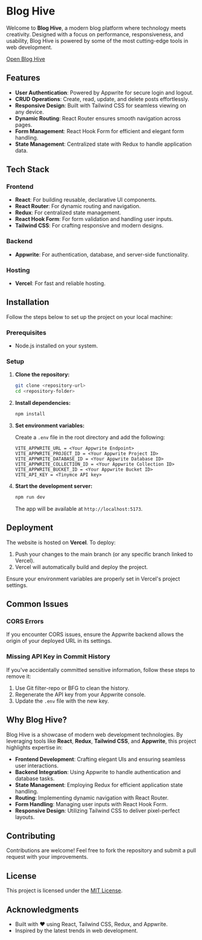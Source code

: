 # Blog Hive

Welcome to **Blog Hive**, a modern blog platform where technology meets creativity. Designed with a focus on performance, responsiveness, and usability, Blog Hive is powered by some of the most cutting-edge tools in web development.

[Open Blog Hive](blog-hive-xv.vercel.app)

## Features

- **User Authentication**: Powered by Appwrite for secure login and logout.
- **CRUD Operations**: Create, read, update, and delete posts effortlessly.
- **Responsive Design**: Built with Tailwind CSS for seamless viewing on any device.
- **Dynamic Routing**: React Router ensures smooth navigation across pages.
- **Form Management**: React Hook Form for efficient and elegant form handling.
- **State Management**: Centralized state with Redux to handle application data.

## Tech Stack

### Frontend

- **React**: For building reusable, declarative UI components.
- **React Router**: For dynamic routing and navigation.
- **Redux**: For centralized state management.
- **React Hook Form**: For form validation and handling user inputs.
- **Tailwind CSS**: For crafting responsive and modern designs.

### Backend

- **Appwrite**: For authentication, database, and server-side functionality.

### Hosting

- **Vercel**: For fast and reliable hosting.

## Installation

Follow the steps below to set up the project on your local machine:

### Prerequisites

- Node.js installed on your system.

### Setup

1. **Clone the repository:**

   ```bash
   git clone <repository-url>
   cd <repository-folder>
   ```

2. **Install dependencies:**

   ```bash
   npm install
   ```

3. **Set environment variables:**

   Create a `.env` file in the root directory and add the following:

   ```plaintext
   VITE_APPWRITE_URL = <Your Appwrite Endpoint>
   VITE_APPWRITE_PROJECT_ID = <Your Appwrite Project ID>
   VITE_APPWRITE_DATABASE_ID = <Your Appwrite Database ID>
   VITE_APPWRITE_COLLECTION_ID = <Your Appwrite Collection ID>
   VITE_APPWRITE_BUCKET_ID = <Your Appwrite Bucket ID>
   VITE_API_KEY = <Tinymce API key>
   ```

4. **Start the development server:**

   ```bash
   npm run dev
   ```

   The app will be available at `http://localhost:5173`.

## Deployment

The website is hosted on **Vercel**. To deploy:

1. Push your changes to the main branch (or any specific branch linked to Vercel).
2. Vercel will automatically build and deploy the project.

Ensure your environment variables are properly set in Vercel's project settings.

## Common Issues

### CORS Errors

If you encounter CORS issues, ensure the Appwrite backend allows the origin of your deployed URL in its settings.

### Missing API Key in Commit History

If you've accidentally committed sensitive information, follow these steps to remove it:

1. Use Git filter-repo or BFG to clean the history.
2. Regenerate the API key from your Appwrite console.
3. Update the `.env` file with the new key.

## Why Blog Hive?

Blog Hive is a showcase of modern web development technologies. By leveraging tools like **React**, **Redux**, **Tailwind CSS**, and **Appwrite**, this project highlights expertise in:

- **Frontend Development**: Crafting elegant UIs and ensuring seamless user interactions.
- **Backend Integration**: Using Appwrite to handle authentication and database tasks.
- **State Management**: Employing Redux for efficient application state handling.
- **Routing**: Implementing dynamic navigation with React Router.
- **Form Handling**: Managing user inputs with React Hook Form.
- **Responsive Design**: Utilizing Tailwind CSS to deliver pixel-perfect layouts.

## Contributing

Contributions are welcome! Feel free to fork the repository and submit a pull request with your improvements.

## License

This project is licensed under the [MIT License](LICENSE).

## Acknowledgments

- Built with ❤️ using React, Tailwind CSS, Redux, and Appwrite.
- Inspired by the latest trends in web development.
